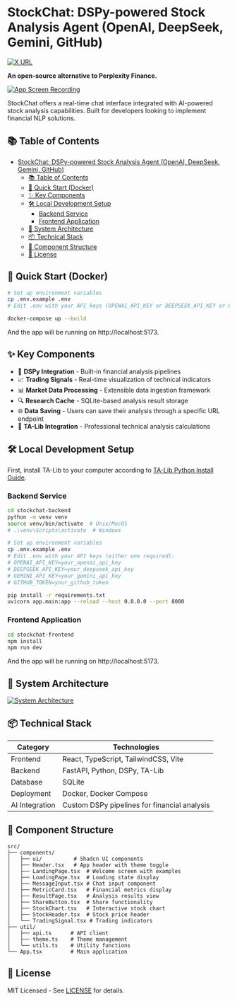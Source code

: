# StockChat: DSPy-powered Stock Analysis Agent (OpenAI, DeepSeek, Gemini, GitHub)

[![X URL](https://img.shields.io/twitter/url/https/x.com/doc_editor_saas.svg?style=social&label=Follow%20%40doc_editor_saas)](https://x.com/doc_editor_saas)

**An open-source alternative to Perplexity Finance.**

[![App Screen Recording](https://github.com/user-attachments/assets/7867baee-9ec0-4416-8581-dbcfca21dd2e)](https://github.com/user-attachments/assets/d0c9fff2-f499-42cf-9058-d1bb9e910577)

StockChat offers a real-time chat interface integrated with AI-powered stock analysis capabilities. Built for developers looking to implement financial NLP solutions.

## 📚 Table of Contents
- [StockChat: DSPy-powered Stock Analysis Agent (OpenAI, DeepSeek, Gemini, GitHub)](#stockchat-dspy-powered-stock-analysis-agent-openai-deepseek-gemini-github)
  - [📚 Table of Contents](#-table-of-contents)
  - [🚀 Quick Start (Docker)](#-quick-start-docker)
  - [✨ Key Components](#-key-components)
  - [🛠️ Local Development Setup](#️-local-development-setup)
    - [Backend Service](#backend-service)
    - [Frontend Application](#frontend-application)
  - [🧩 System Architecture](#-system-architecture)
  - [📦 Technical Stack](#-technical-stack)
  - [🎯 Component Structure](#-component-structure)
  - [📄 License](#-license)

## 🚀 Quick Start (Docker)

```bash
# Set up environment variables
cp .env.example .env
# Edit .env with your API keys (OPENAI_API_KEY or DEEPSEEK_API_KEY or GEMINI_API_KEY or GITHUB_TOKEN required)

docker-compose up --build
```
And the app will be running on http://localhost:5173.

## ✨ Key Components

- 🧠 **DSPy Integration** - Built-in financial analysis pipelines
- 📈 **Trading Signals** - Real-time visualization of technical indicators
- 📊 **Market Data Processing** - Extensible data ingestion framework
- 🔍 **Research Cache** - SQLite-based analysis result storage
- 🌐 **Data Saving** - Users can save their analysis through a specific URL endpoint
- 🧠 **TA-Lib Integration** - Professional technical analysis calculations

## 🛠️ Local Development Setup

First, install TA-Lib to your computer according to [TA-Lib Python Install Guide](https://ta-lib.github.io/ta-lib-python/install.html).

### Backend Service
```bash
cd stockchat-backend
python -m venv venv
source venv/bin/activate  # Unix/MacOS
# .\venv\Scripts\activate  # Windows

# Set up environment variables
cp .env.example .env
# Edit .env with your API keys (either one required):
# OPENAI_API_KEY=your_openai_api_key
# DEEPSEEK_API_KEY=your_deepseek_api_key
# GEMINI_API_KEY=your_gemini_api_key
# GITHUB_TOKEN=your_github_token

pip install -r requirements.txt
uvicorn app.main:app --reload --host 0.0.0.0 --port 8000
```

### Frontend Application
```bash
cd stockchat-frontend
npm install
npm run dev
```
And the app will be running on http://localhost:5173.

## 🧩 System Architecture

[![System Architecture](https://mermaid.ink/img/pako:eNqdVMtu2zAQ_BWCRoAEsAG3ARxHhwJ6GQ3QAG6cXlr1wEgri7BMuuQqjuH437N6WiniQ6yTuDs73J0hueexToA7PM31Ns6EQfYYRIrRd3HB7oVUzNfrjVag0NbxXxbMZcRT4aRiVNCiikT8qk7PjFYIKukgCdgV6g3zM4HsjnImFTF0eE_Eqz6cuJ6Jswkzd37XQR90QdX7FmnKJXOVyHdW2iYb8UMNDhbzXUf6ZMpJyhBbEL_s7X8vzAqwQ1YajHKpoMmwQKB414Yv4gyO41H6SVhgD2BBmDir8x068P5c_odc_PwhqfOgWV_9jVQnua-VghilVj252Wj0rRP2vcxl6rXtRRijtyMjlxmy74-Pc-rpXwGWnOOvraLvVK-IG-F6Ep8knRsdg7VsKzErOUtFj3KfLJsBki7l_Cw1el1W1uL2LfigOocUaQYsjKqrUX9i1wVqA8yALXK0TKqytPbmaOOpTWnQZ5lAf9dT-n24dyANucjcuJSr6tnrmbzAHZ2wZSUji8lIIyyWAYQXpECuTeO-JSQczU5lnjuD23EY3o6HFo1egTO4vr5u_kdbmWDmfN28DCsSZzCuvj5X23lNNb3xw9A7k6pSv-aZzbyJ_-VMnubQtUzu-MY9k6n2tCYKAnccBOeO5rXtjMPJ1D-Tpbq7NU84CSezc8dqLkjj_nTm3U4_wcSHfA1mLWRC7_y-5I04ZrCmN8qh34TIIx6pA-FEgXqxUzF30BQw5PTELjNOhzu3tCo2dB0gkGJpxLqLboT6rXW7PrwBECQNfA)](https://mermaid.live/edit#pako:eNqdVMtu2zAQ_BWCRoAEsAG3ARxHhwJ6GQ3QAG6cXlr1wEgri7BMuuQqjuH437N6WiniQ6yTuDs73J0hueexToA7PM31Ns6EQfYYRIrRd3HB7oVUzNfrjVag0NbxXxbMZcRT4aRiVNCiikT8qk7PjFYIKukgCdgV6g3zM4HsjnImFTF0eE_Eqz6cuJ6Jswkzd37XQR90QdX7FmnKJXOVyHdW2iYb8UMNDhbzXUf6ZMpJyhBbEL_s7X8vzAqwQ1YajHKpoMmwQKB414Yv4gyO41H6SVhgD2BBmDir8x068P5c_odc_PwhqfOgWV_9jVQnua-VghilVj252Wj0rRP2vcxl6rXtRRijtyMjlxmy74-Pc-rpXwGWnOOvraLvVK-IG-F6Ep8knRsdg7VsKzErOUtFj3KfLJsBki7l_Cw1el1W1uL2LfigOocUaQYsjKqrUX9i1wVqA8yALXK0TKqytPbmaOOpTWnQZ5lAf9dT-n24dyANucjcuJSr6tnrmbzAHZ2wZSUji8lIIyyWAYQXpECuTeO-JSQczU5lnjuD23EY3o6HFo1egTO4vr5u_kdbmWDmfN28DCsSZzCuvj5X23lNNb3xw9A7k6pSv-aZzbyJ_-VMnubQtUzu-MY9k6n2tCYKAnccBOeO5rXtjMPJ1D-Tpbq7NU84CSezc8dqLkjj_nTm3U4_wcSHfA1mLWRC7_y-5I04ZrCmN8qh34TIIx6pA-FEgXqxUzF30BQw5PTELjNOhzu3tCo2dB0gkGJpxLqLboT6rXW7PrwBECQNfA)

## 📦 Technical Stack

| Category       | Technologies                                                                 |
|----------------|-----------------------------------------------------------------------------|
| Frontend       | React, TypeScript, TailwindCSS, Vite                                        |
| Backend        | FastAPI, Python, DSPy, TA-Lib                                              |
| Database       | SQLite                                                                      |
| Deployment     | Docker, Docker Compose                                                      |
| AI Integration | Custom DSPy pipelines for financial analysis                               |

## 🎯 Component Structure

```
src/
├── components/
│   ├── ui/          # Shadcn UI components
│   ├── Header.tsx   # App header with theme toggle
│   ├── LandingPage.tsx  # Welcome screen with examples
│   ├── LoadingPage.tsx  # Loading state display
│   ├── MessageInput.tsx # Chat input component
│   ├── MetricCard.tsx   # Financial metrics display
│   ├── ResultPage.tsx   # Analysis results view
│   ├── ShareButton.tsx  # Share functionality
│   ├── StockChart.tsx   # Interactive stock chart
│   ├── StockHeader.tsx  # Stock price header
│   └── TradingSignal.tsx # Trading indicators
├── util/
│   ├── api.ts      # API client
│   ├── theme.ts    # Theme management
│   └── utils.ts    # Utility functions
└── App.tsx         # Main application
```

## 📄 License

MIT Licensed - See [LICENSE](LICENSE) for details.
